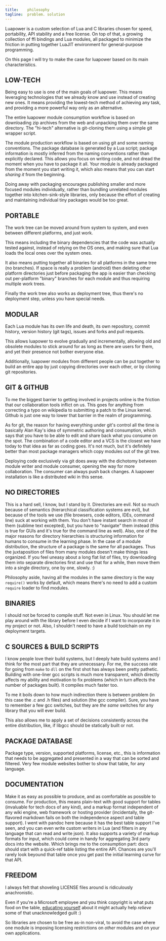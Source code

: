 ```yaml
---
title:    philosophy
tagline:  problem. solution
---
```


Luapower is a custom selection of Lua and C libraries chosen for speed,
portability, API stability and a free license. On top of that, a growing
collection of ffi bindings and Lua modules, all packaged to minimize the
friction in putting together LuaJIT environment for general-purpose
programming.

On this page I will try to make the case for luapower based on its main
characteristics.

## LOW-TECH

Being easy to use is one of the main goals of luapower. This means leveraging
technologies that we already know and use instead of creating new ones.
It means providing the lowest-tech method of achieving any task, and
providing a more powerful way only as an alternative.

The entire luapower module consumption workflow is based on downloading
zip archives from the web and unpacking them over the same directory.
The "hi-tech" alternative is git-cloning them using a simple git wrapper
script.

The module production workflow is based on using git and some naming
conventions. The package database is generated by a Lua script; package
information is mostly inferred from the naming conventions rather than
explicitly declared. This allows you focus on writing code, and not dread
the moment when you have to package it all. Your module is already packaged
from the moment you start writing it, which also means that you can start
_sharing it_ from the beginning.

Doing away with packaging encourages publishing smaller and more focused
modules individually, rather than bundling unrelated modules together into
kitchen-sink-style libraries, only because the effort of creating and
maintaining individual tiny packages would be too great.

## PORTABLE

The work tree can be moved around from system to system, and even between
different platforms, and just work.

This means including the binary dependencies that the code was actually
tested against, instead of relying on the OS ones, and making sure that Lua
loads the local ones over the system ones.

It also means putting together all binaries for all platforms in the same
tree (no branches). If space is really a problem (android) then deleting
other platform directories just before packaging the app is easier than
checking out per-platform "binary" branches for each module and thus
requiring multiple work trees.

Finally the work tree also works as deployment tree, thus there's no
deployment step, unless you have special needs.

## MODULAR

Each Lua module has its own life and death, its own repository, commit
history, version history (git tags), issues and forks and pull requests.

This allows luapower to evolve gradually and incrementally, allowing old and
obsolete modules to stick around for as long as there are users for them,
and yet their presence not bother everyone else.

Additionally, luapower modules from different people can be put together to
build an entire app by just copying directories over each other, or by
cloning git repositories.

## GIT & GITHUB

To me the biggest barrier to getting involved in projects online is the
friction that our collaboration tools inflict on us. This goes for anything
from correcting a typo on wikipedia to submitting a patch to the Linux kernel.
Github is just one way to lower that barrier in the realm of programming.

As for git, the reason for having everything under git's control all the time
is basically Alan Kay's idea of symmetric authoring and consumption, which
says that you have to be able to edit and share back what you consume on the
spot. The combination of a code editor and a VCS is the closest we have today
to that idea as far as coding goes. It's not much, but it's definitely better
than most package managers which copy modules out of the git tree.

Deploying code exclusively via git does away with the dichotomy between
module writer and module consumer, opening the way for more collaboration.
The consumer can always push back changes. A luapower installation is like
a distributed wiki in this sense.

## NO DIRECTORIES

This is a hard sell, I know, but I stand by it. Directories are evil. Not so
much because of semantics (hierarchical classification systems are evil),
but because of the tools we use (file browsers, code editors, IDEs, command
line) suck at working with them. You don't have instant search in most of them
(sublime text excepted), but you have to "navigate" them instead (this is
true for GUIs and it's true for the command line as well). Also, one of the
major reasons for directory hierarchies is structuring information for humans
to consume in the learning phase. In the case of a module distribution, the
structure of a package is the same for all packages. Thus the juxtaposition
of files from many modules doesn't make things less organized. If you feel
uneasy about a long flat list of files, try downloading them into separate
directories first and use that for a while, then move them into a single
directory, one by one, slowly. :)

Philosophy aside, having all the modules in the same directory is the way
`require()` works by default, which means there's no need to add a custom
`require` loader to find modules.

## BINARIES

I should not be forced to compile stuff. Not even in Linux. You should let me
play around with the library before I even decide if I want to incorporate it
in my project or not. Also, I shouldn't need to have a build toolchain on
my deployment targets.

## C SOURCES & BUILD SCRIPTS

I know people love their build systems, but I deeply hate build systems
and I think for the most part that they are unnecessary. For me, the
success rate for going from `make` to `dll` on the first shot has always been
pretty pathetic. Building with one-liner gcc scripts is much more transparent,
which directly affects my ability and motivation to fix problems (which in
turn affects the number of packages built). It compiles much faster too.

To me it boils down to how much indirection there is between problem (in this
case the .c and .h files) and solution (the gcc compiler). Sure, you have to
remember a few gcc switches, but they are _the same_ switches for any library
that you will ever build.

This also allows me to apply a set of decisions consistently across the
entire distribution, like, if libgcc should be statically built or not.

## PACKAGE DATABASE

Package type, version, supported platforms, license, etc., this is
information that needs to be aggregated and presented in a way that can be
sorted and filtered. Very few module websites bother to show that table,
for any language.

## DOCUMENTATION

Make it as easy as possible to produce, and as comfortable as possible to
consume. For production, this means plain-text with good support for tables
(invaluable for tech docs of any kind), and a markup format independent of
any wiki engine, web framework or hosting provider (incidentally, the
git-flavored markdown fails on both the independence aspect and table
support). I went with pandoc here because it has the best table support
I've seen, and you can even write custom writers in Lua (and filters in any
language that can read and write json). It also supports a variety of markup
formats for input, which could come in handy for aggregating 3rd party docs
into the website. Which brings me to the consumption part: docs should start
with a quick-ref table listing the entire API. Chances are you'll rarely look
beyound that table once you get past the initial learning curve for that API.

## FREEDOM

I always felt that shoveling LICENSE files around is ridiculously
anachronistic.

Even if you're a Microsoft employee and you think copyright is what puts
food on the table, [educating yourself][against ip] about it might
actually help _relieve_ some of that unacknowledged guilt :)

So libraries are chosen to be free as-in non-viral, to avoid the case
where one module is imposing licensing restrictions on _other_ modules
and on your own applications.

[against ip]:  http://www.stephankinsella.com/publications/#againstip
